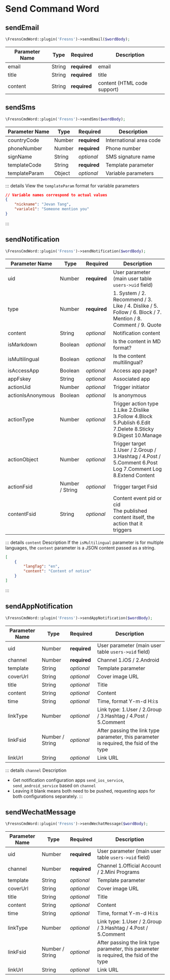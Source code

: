 # Send Command Word

## sendEmail

```php
\FresnsCmdWord::plugin('Fresns')->sendEmail($wordBody);
```
| Parameter Name | Type | Required | Description |
| --- | --- | --- | --- |
| email | String | **required** | email |
| title | String | **required** | title |
| content | String | **required** | content (HTML code support) |

## sendSms

```php
\FresnsCmdWord::plugin('Fresns')->sendSms($wordBody);
```
| Parameter Name | Type | Required | Description |
| --- | --- | --- | --- |
| countryCode | Number | **required** | International area code |
| phoneNumber | Number | **required** | Phone number |
| signName | String | *optional* | SMS signature name |
| templateCode | String | **required** | Template parameter |
| templateParam | Object | *optional* | Variable parameters |

::: details View the `templateParam` format for variable parameters
```json
// Variable names correspond to actual values
{
    "nickname": "Jevan Tang",
    "variale1": "Someone mention you"
}
```
:::

## sendNotification

```php
\FresnsCmdWord::plugin('Fresns')->sendNotification($wordBody);
```
| Parameter Name | Type | Required | Description |
| --- | --- | --- | --- |
| uid | Number | **required** | User parameter (main user table `users->uid` field) |
| type | Number | **required** | 1. System / 2. Recommend / 3. Like / 4. Dislike / 5. Follow / 6. Block / 7. Mention / 8. Comment / 9. Quote |
| content | String | *optional* | Notification content |
| isMarkdown | Boolean | *optional* | Is the content in MD format? |
| isMultilingual | Boolean | *optional* | Is the content multilingual? |
| isAccessApp | Boolean | *optional* | Access app page? |
| appFskey | String | *optional* | Associated app |
| actionUid | Number | *optional* | Trigger initiator |
| actionIsAnonymous | Boolean | *optional* | Is anonymous |
| actionType | Number | *optional* | Trigger action type 1.Like 2.Dislike 3.Follow 4.Block 5.Publish 6.Edit 7.Delete 8.Sticky 9.Digest 10.Manage |
| actionObject | Number | *optional* | Trigger target 1.User / 2.Group / 3.Hashtag / 4.Post / 5.Comment 6.Post Log 7.Comment Log 8.Extend Content |
| actionFsid | Number / String | *optional* | Trigger target Fsid |
| contentFsid | String | *optional* | Content event pid or cid<br>The published content itself, the action that it triggers |

::: details `content` Description
If the `isMultilingual` parameter is for multiple languages, the `content` parameter is a JSON content passed as a string.
```json
[
    {
        "langTag": "en",
        "content": "Content of notice"
    }
]
```
:::

## sendAppNotification

```php
\FresnsCmdWord::plugin('Fresns')->sendAppNotification($wordBody);
```
| Parameter Name | Type | Required | Description |
| --- | --- | --- | --- |
| uid | Number | **required** | User parameter (main user table `users->uid` field) |
| channel | Number | **required** | Channel 1.iOS / 2.Android |
| template | String | *optional* | Template parameter |
| coverUrl | String | *optional* | Cover image URL |
| title | String | *optional* | Title |
| content | String | *optional* | Content |
| time | String | *optional* | Time, format Y-m-d H:i:s |
| linkType | Number | *optional* | Link type: 1.User / 2.Group / 3.Hashtag / 4.Post / 5.Comment |
| linkFsid | Number / String | *optional* | After passing the link type parameter, this parameter is required, the fsid of the type |
| linkUrl | String | *optional* | Link URL |

::: details `channel` Description
- Get notification configuration apps `send_ios_service`, `send_android_service` based on `channel`
- Leaving it blank means both need to be pushed, requesting apps for both configurations separately.
:::

## sendWechatMessage

```php
\FresnsCmdWord::plugin('Fresns')->sendWechatMessage($wordBody);
```
| Parameter Name | Type | Required | Description |
| --- | --- | --- | --- |
| uid | Number | **required** | User parameter (main user table `users->uid` field) |
| channel | Number | **required** | Channel 1.Official Account / 2.Mini Programs |
| template | String | *optional* | Template parameter |
| coverUrl | String | *optional* | Cover image URL |
| title | String | *optional* | Title |
| content | String | *optional* | Content |
| time | String | *optional* | Time, format Y-m-d H:i:s |
| linkType | Number | *optional* | Link type: 1.User / 2.Group / 3.Hashtag / 4.Post / 5.Comment |
| linkFsid | Number / String | *optional* | After passing the link type parameter, this parameter is required, the fsid of the type |
| linkUrl | String | *optional* | Link URL |
